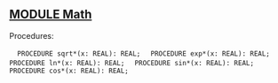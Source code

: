
## [MODULE Math](https://github.com/io-core/System/blob/main/Math.Mod)

Procedures:

[](https://github.com/io-core/System/blob/main/Math.Mod#L7) `  PROCEDURE sqrt*(x: REAL): REAL;`
[](https://github.com/io-core/System/blob/main/Math.Mod#L26) `  PROCEDURE exp*(x: REAL): REAL;`
[](https://github.com/io-core/System/blob/main/Math.Mod#L43) `  PROCEDURE ln*(x: REAL): REAL;`
[](https://github.com/io-core/System/blob/main/Math.Mod#L61) `  PROCEDURE sin*(x: REAL): REAL;`
[](https://github.com/io-core/System/blob/main/Math.Mod#L89) `  PROCEDURE cos*(x: REAL): REAL;`
